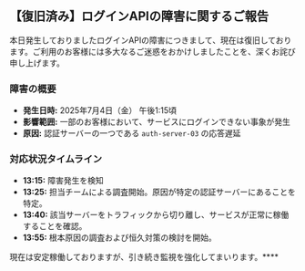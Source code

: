 ## 【復旧済み】ログインAPIの障害に関するご報告

本日発生しておりましたログインAPIの障害につきまして、現在は復旧しております。ご利用のお客様には多大なるご迷惑をおかけしましたことを、深くお詫び申し上げます。

### **障害の概要**

-   **発生日時:** 2025年7月4日（金） 午後1:15頃
-   **影響範囲:** 一部のお客様において、サービスにログインできない事象が発生
-   **原因:** 認証サーバーの一つである `auth-server-03` の応答遅延

### **対応状況タイムライン**

-   **13:15:** 障害発生を検知
-   **13:25:** 担当チームによる調査開始。原因が特定の認証サーバーにあることを特定。
-   **13:40:** 該当サーバーをトラフィックから切り離し、サービスが正常に稼働することを確認。
-   **13:55:** 根本原因の調査および恒久対策の検討を開始。

現在は安定稼働しておりますが、引き続き監視を強化してまいります。****
